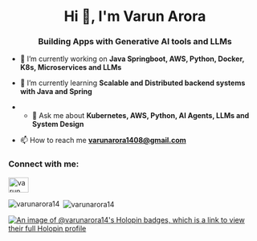 
<!--
**VarunArora14/VarunArora14** is a ✨ _special_ ✨ repository because its `README.md` (this file) appears on your GitHub profile.

Here are some ideas to get you started:

- 🔭 I’m currently working on ...
- 🌱 I’m currently learning ...
- 👯 I’m looking to collaborate on ...
- 🤔 I’m looking for help with ...
- 💬 Ask me about ...
- 📫 How to reach me: ...
- 😄 Pronouns: ...
- ⚡ Fun fact: ...
-->
<h1 align="center">Hi 👋, I'm Varun Arora</h1>
<h3 align="center">Building Apps with Generative AI tools and LLMs</h3>


- 🔭 I’m currently working on **Java Springboot, AWS, Python, Docker, K8s, Microservices and LLMs**

- 🌱 I’m currently learning **Scalable and Distributed backend systems with Java and Spring**

- - 💬 Ask me about **Kubernetes, AWS, Python, AI Agents, LLMs and System Design**

- 📫 How to reach me **varunarora1408@gmail.com**

<h3 align="left">Connect with me:</h3>
<p align="left">
<a href="https://www.linkedin.com/in/varun-arora-335225192/" target="blank"><img align="center" src="https://raw.githubusercontent.com/rahuldkjain/github-profile-readme-generator/master/src/images/icons/Social/linked-in-alt.svg" alt="varun arora" height="30" width="40" /></a>
</p>


<p><img align="left" src="https://github-readme-stats.vercel.app/api/top-langs?username=varunarora14&show_icons=true&locale=en&layout=compact" alt="varunarora14" /></p>

<p>&nbsp;<img align="center" src="https://github-readme-stats.vercel.app/api?username=varunarora14&show_icons=true&locale=en" alt="varunarora14" /></p>

[![An image of @varunarora14's Holopin badges, which is a link to view their full Holopin profile](https://holopin.me/varunarora14)](https://holopin.io/@varunarora14)
